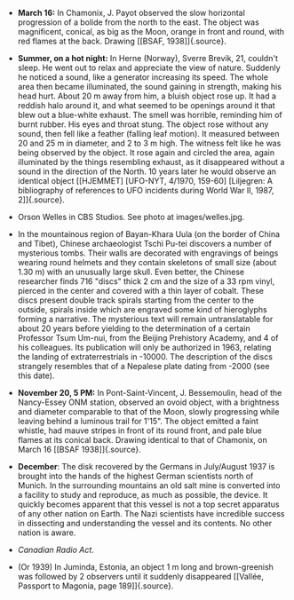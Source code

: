 ﻿

-   **March 16:** In Chamonix, J. Payot observed the slow horizontal progression of a bolide from the north to the east. The object was magnificent, conical, as big as the Moon, orange in front and round, with red flames at the back. Drawing [\[BSAF, 1938\]]{.source}.


-   **Summer, on a hot night:** In Herne (Norway), Sverre Brevik, 21,
    couldn't sleep. He went out to relax and appreciate the view of
    nature. Suddenly he noticed a sound, like a generator increasing its
    speed. The whole area then became illuminated, the sound gaining in
    strength, making his head hurt. About 20 m away from him, a
    bluish object rose up. It had a reddish halo around it, and what
    seemed to be openings around it that blew out a blue-white exhaust.
    The smell was horrible, reminding him of burnt rubber. His eyes and
    throat stung. The object rose without any sound, then fell like a
    feather (falling leaf motion). It measured between 20 and 25 m in
    diameter, and 2 to 3 m high. The witness felt like he was being
    observed by the object. It rose again and circled the area, again
    illuminated by the things resembling exhaust, as it disappeared
    without a sound in the direction of the North. 10 years later he
    would observe an identical object [\[HJEMMET\] \[UFO-NYT, 4/1970,
    159-60\] \[Liljegren: A bibliography of references to UFO incidents
    during World War II, 1987, 2\]]{.source}.


-   Orson Welles in CBS Studios. See photo at images/welles.jpg.
    

- In the mountainous region of Bayan-Khara Uula (on the border of China and Tibet), Chinese archaeologist Tschi Pu-tei discovers a number of mysterious tombs. Their walls are decorated with engravings of beings wearing round helmets and they contain skeletons of small size (about 1.30 m) with an unusually large skull. Even better, the Chinese researcher finds 716 "discs" thick 2 cm and the size of a 33 rpm vinyl, pierced in the center and covered with a thin layer of cobalt. These discs present double track spirals starting from the center to the outside, spirals inside which are engraved some kind of hieroglyphs forming a narrative. The mysterious text will remain untranslatable for about 20 years before yielding to the determination of a certain Professor Tsum Um-nui, from the Beijing Prehistory Academy, and 4 of his colleagues. Its publication will only be authorized in 1963, relating the landing of extraterrestrials in -10000. The description of the discs strangely resembles that of a Nepalese plate dating from -2000 (see this date).


-   **November 20, 5 PM:** In Pont-Saint-Vincent, J. Bessemoulin, head of the Nancy-Essey ONM station, observed an ovoid object, with a brightness and diameter comparable to that of the Moon, slowly progressing while leaving behind a luminous trail for 1'15". The object emitted a faint whistle, had mauve stripes in front of its round front, and pale blue flames at its conical back. Drawing identical to that of Chamonix, on March 16 [\[BSAF 1938\]]{.source}.


-   **December**: The disk recovered by the Germans in July/August 1937 is brought into the hands of the highest German scientists north of Munich. In the surrounding mountains an old salt mine is converted into a facility to study and reproduce, as much as possible, the device. It quickly becomes apparent that this vessel is not a top secret apparatus of any other nation on Earth. The Nazi scientists have incredible success in dissecting and understanding the vessel and its contents. No other nation is aware.

-   *Canadian Radio Act*.


-   (Or 1939) In Juminda, Estonia, an object 1 m long and brown-greenish was followed by 2 observers until it suddenly disappeared [\[Vallée, Passport to Magonia, page 189\]]{.source}.
